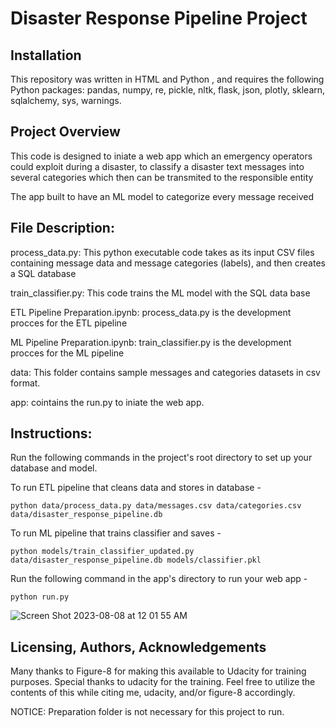 # Disaster Response Pipeline Project

## Installation

This repository was written in HTML and Python , and requires the following Python packages: pandas, numpy, re, pickle, nltk, flask, json, plotly, sklearn, sqlalchemy, sys, warnings.

## Project Overview

This code is designed to iniate a web app which an emergency operators could exploit during a disaster, to classify a disaster text messages into several categories which then can be transmited to the responsible entity

The app built to have an ML model to categorize every message received

## File Description:
process_data.py: This python executable code takes as its input CSV files containing message data and message categories (labels), and then creates a SQL database

train_classifier.py: This code trains the ML model with the SQL data base

ETL Pipeline Preparation.ipynb: process_data.py is the development procces for the ETL pipeline

ML Pipeline Preparation.ipynb: train_classifier.py is the development procces for the ML pipeline

data: This folder contains sample messages and categories datasets in csv format.

app: cointains the run.py to iniate the web app.

## Instructions:

Run the following commands in the project's root directory to set up your database and model.

To run ETL pipeline that cleans data and stores in database - 

```python data/process_data.py data/messages.csv data/categories.csv data/disaster_response_pipeline.db```

To run ML pipeline that trains classifier and saves - 

```python models/train_classifier_updated.py data/disaster_response_pipeline.db models/classifier.pkl```

Run the following command in the app's directory to run your web app - 

```python run.py```

![Screen Shot 2023-08-08 at 12 01 55 AM](https://github.com/BK557557/DS_Project_2/assets/141200544/0f5aafc6-55bf-4768-b20e-38b3f6b7db6e)



## Licensing, Authors, Acknowledgements

Many thanks to Figure-8 for making this available to Udacity for training purposes. Special thanks to udacity for the training. Feel free to utilize the contents of this while citing me, udacity, and/or figure-8 accordingly.

NOTICE: Preparation folder is not necessary for this project to run.

